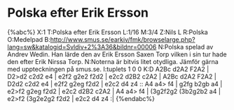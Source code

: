 # Polska efter Erik Ersson

{%abc%}
X:1
T:Polska efter Erik Ersson
L:1/16
M:3/4
Z:Nils L
R:Polska
O:Medelpad
B:http://www.smus.se/earkiv/fmk/browselarge.php?lang=sw&katalogid=Svldiv+2%3A36&bildnr=00006
N:Polska spelad av Andrev Wedin. Han lärde den av Erik Ersson Saxen Torp vilken i sin tur hade den efter Erik Nirssa Torp.
N:Noterna är bitvis litet otydliga. Jämför gärna med uppteckningen på smus.se.
I:tuplets 1 0 0
K:D
A2Bc d2A2 F2A2 | D2>d2 c2d2 e4 | e2f2 g2e2 f2d2 | e2c2 d2B2 c2A2 | 
A2Bc d2A2 F2A2 | D2d2 c2d2 e4 | e2f2 g2eg f2d2 | e2c2 d4 z4 :: 
A4 a4> f4 | g2fg b2gb a4 | e2>f2 g2eg f2d2 | e2c2 d2B2 c2A2 | 
A4 a4> f4 | (3g2f2g2 (3b2g2b2 a4 | e2>f2 (3g2e2g2 f2d2 | e2c2 d4 z4 :| 
{%endabc%}
